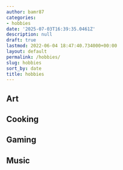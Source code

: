 ```yaml
---
author: bamr87
categories:
- hobbies
date: '2025-07-03T16:39:35.0461Z'
description: null
draft: true
lastmod: 2022-06-04 18:47:40.734000+00:00
layout: default
permalink: /hobbies/
slug: hobbies
sort_by: date
title: hobbies
---
```


## Art

## Cooking

## Gaming

## Music
